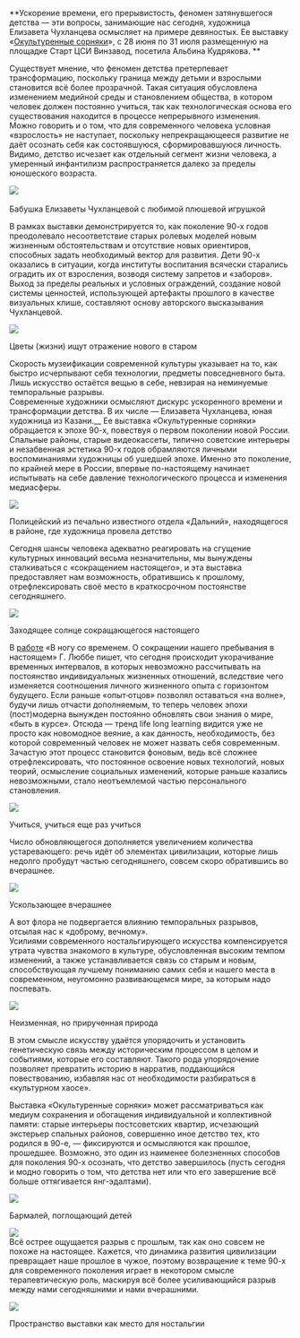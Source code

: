**Ускорение времени, его прерывистость, феномен затянувшегося детства  —  эти вопросы, занимающие нас сегодня, художница Елизавета Чухланцева осмысляет на примере девяностых. Ее выставку «[Окультуренные сорняки](https://discours.io/events/exhibition/okulturennye-sornyaki)», с 28 июня по 31 июля размещенную на площадке Старт ЦСИ Винзавод, посетила Альбина Кудрякова. **

Существует мнение, что феномен детства претерпевает трансформацию, поскольку граница между детьми и взрослыми становится всё более прозрачной. Такая ситуация обусловлена изменением медийной среды и становлением общества, в котором человек должен постоянно учиться, так как технологическая основа его существования находится в процессе непрерывного изменения.   
Можно говорить и о том, что для современного человека условная «взрослость» не наступает, поскольку непрекращающееся развитие не даёт осознать себя как состоявшуюся, сформировавшуюся личность. Видимо, детство исчезает как отдельный сегмент жизни человека, а умеренный инфантилизм распространяется далеко за пределы юношеского возраста.   


﻿﻿﻿![](https://assets.discours.io/unsafe/900x/production/image/2209b840-a54c-11e8-bfc7-9b5979ddfe3f.png)

Бабушка Елизаветы Чухланцевой с любимой плюшевой игрушкой

  
В рамках выставки демонстрируется то, как поколение 90-х годов преодолевало несоответствие старых ролевых моделей новым жизненным обстоятельствам и отсутствие новых ориентиров, способных задать необходимый вектор для развития. Дети 90-х оказались в ситуации, когда институты воспитания всячески старались оградить их от взросления, возводя систему запретов и «заборов». Выход за пределы реальных и условных ограждений, создание новой системы ценностей, использующей артефакты прошлого в качестве визуальных клише, составляют основу авторского высказывания Чухланцевой.

![](https://assets.discours.io/unsafe/900x/production/image/225fc780-a54c-11e8-bfc7-9b5979ddfe3f.jpeg)

Цветы (жизни) ищут отражение нового в старом 

Скорость музеификации современной культуры указывает на то, как быстро исчерпывают себя технологии, предметы повседневного быта. Лишь искусство остаётся вещью в себе, невзирая на неминуемые темпоральные разрывы.   
Современные художники осмысляют дискурс ускоренного времени и трансформации детства. В их числе — Елизавета Чухланцева, юная художница из Казани.__ Ее выставка «Окультуренные сорняки» обращается к эпохе 90-х, повествуя о первом поколении новой России. Спальные районы, старые видеокассеты, типично советские интерьеры и незабвенная эстетика 90-х годов обрамляются личными воспоминаниями художницы об ушедшей эпохе. Именно это поколение, по крайней мере в России, впервые по-настоящему начинает испытывать на себе давление технологического процесса и изменения медиасферы. 

![](https://assets.discours.io/unsafe/900x/production/image/22be1420-a54c-11e8-bfc7-9b5979ddfe3f.png)

Полицейский из печально известного отдела «Дальний», находящегося в районе, где художница провела детство

  
Сегодня шансы человека адекватно реагировать на сгущение культурных инноваций весьма незначительны, мы вынуждены сталкиваться с «сокращением настоящего», и эта выставка предоставляет нам возможность, обратившись к прошлому, отрефлексировать своё место в краткосрочном постоянстве сегодняшнего.   


![](https://assets.discours.io/unsafe/900x/production/image/2345bab0-a54c-11e8-bfc7-9b5979ddfe3f.jpeg)

Заходящее солнце сокращающегося настоящего

В [работе](http://lib.philosophical.ru/vopros/35.html) «В ногу со временем. О сокращении нашего пребывания в настоящем» Г. Люббе пишет, что сегодня происходит укорачивание временных интервалов, в которых невозможно рассчитывать на постоянство индивидуальных жизненных отношений, вследствие чего изменяется соотношения личного жизненного опыта с горизонтом будущего. Если раньше «опыт<strike> </strike>отцов» позволял оставаться «на волне», будучи лишь отчасти дополняемым, то теперь человек эпохи (пост)модерна вынужден постоянно обновлять свои знания о мире, «быть в курсе». Отсюда — тренд life long learning видится уже не просто как новомодное веяние, а как данность, необходимость, без которой современный человек не может назвать себя современным. Зачастую этот процесс становится фоновым, ведь всё сложнее отрефлексировать, что постоянное освоение новых технологий, новых теорий, осмысление социальных изменений, которые раньше казались невозможными, стало неотъемлемой частью персонального становления. 

  


![](https://assets.discours.io/unsafe/900x/production/image/23811600-a54c-11e8-bfc7-9b5979ddfe3f.jpeg)

Учиться, учиться еще раз учиться

Число обновляющегося дополняется увеличением количества устаревающего: речь идёт об элементах цивилизации, которые лишь недолго пробудут частью сегодняшнего, совсем скоро обратившись во вчерашнее. 

  


![](https://assets.discours.io/unsafe/900x/production/image/23cb8c80-a54c-11e8-bfc7-9b5979ddfe3f.jpeg)

Ускользающее вчерашнее

А вот флора не подвергается влиянию темпоральных разрывов, отсылая нас к «доброму, вечному».   
Усилиями современного ностальгирующего искусства компенсируется утрата чувства знакомого в культуре, обусловленная высоким темпом изменений, а также устанавливается связь со старым и новым, способствующая лучшему пониманию самих себя и нашего места в современном, неугомонно развивающемся мире, за которым надо поспевать. 

  


![](https://assets.discours.io/unsafe/900x/production/image/24223800-a54c-11e8-bfc7-9b5979ddfe3f.jpeg)

Неизменная, но прирученная природа 

В этом смысле искусству удаётся упорядочить и установить генетическую связь между историческим процессом в целом и событиями, которые его составляют. Такого рода упорядочение позволяет превратить историю в нарратив, поддающийся повествованию, избавляя нас от необходимости разбираться в «культурном хаосе». 

Выставка «Окультуренные сорняки» может рассматриваться как медиум сохранения и обогащения индивидуальной и коллективной памяти: старые интерьеры постсоветских квартир, исчезающий экстерьер спальных районов, совершенно иное детство тех, кто родился в 90-е, — фиксируются и осмысляются как прошлое, прошедшее. Возможно, это один из наименее болезненных способов для поколения 90-х осознать, что детство завершилось (пусть сегодня и модно говорить о том, что детства нет или что его завершение всё больше оттягивается янг-эдалтами).

![](https://assets.discours.io/unsafe/900x/production/image/246e3520-a54c-11e8-bfc7-9b5979ddfe3f.jpeg)

Бармалей, поглощающий детей

  


![](https://assets.discours.io/unsafe/900x/production/image/24b465e0-a54c-11e8-bfc7-9b5979ddfe3f.png)  
Всё острее ощущается разрыв с прошлым, так как оно совсем не похоже на настоящее. Кажется, что динамика развития цивилизации превращает наше прошлое в чужое, поэтому возвращение к теме 90-х для современного поколения играет в некотором смысле терапевтическую роль, маскируя всё более усиливающийся разрыв между нами сегодняшними и нами вчерашними.   


![](https://assets.discours.io/unsafe/900x/production/image/24ff2a80-a54c-11e8-bfc7-9b5979ddfe3f.jpeg)

Пространство выставки как место для ностальгии
